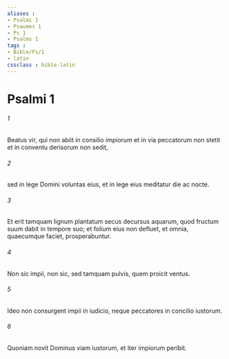 ```yaml
---
aliases : 
- Psalmi 1
- Psaumes 1
- Ps 1
- Psalms 1
tags : 
- Bible/Ps/1
- latin
cssclass : bible-latin
---
```


# Psalmi 1

###### 1
Beatus vir, qui non abiit in consilio impiorum et in via peccatorum non stetit et in conventu derisorum non sedit,
###### 2
sed in lege Domini voluntas eius, et in lege eius meditatur die ac nocte.
###### 3
Et erit tamquam lignum plantatum secus decursus aquarum, quod fructum suum dabit in tempore suo; et folium eius non defluet, et omnia, quaecumque faciet, prosperabuntur.
###### 4
Non sic impii, non sic, sed tamquam pulvis, quem proicit ventus.
###### 5
Ideo non consurgent impii in iudicio, neque peccatores in concilio iustorum.
###### 6
Quoniam novit Dominus viam iustorum, et iter impiorum peribit.
